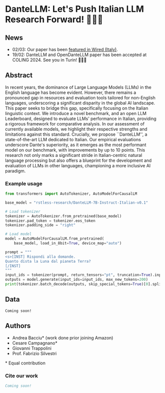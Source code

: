# DanteLLM: Let's Push Italian LLM Research Forward! 🤌🇮🇹
## News
* 02/03: Our paper has been [featured in Wired (Italy)](https://www.wired.it/article/large-language-model-italiano-dante/).
* 19/02: DanteLLM and OpenDanteLLM paper has been accepted at COLING 2024. See you in Turin! 🤌🇮🇹

## Abstract
In recent years, the dominance of Large Language Models (LLMs) in the English language has become evident. However, there remains a pronounced gap in resources and evaluation tools tailored for non-English languages, underscoring a significant disparity in the global AI landscape. This paper seeks to bridge this gap, specifically focusing on the Italian linguistic context. We introduce a novel benchmark, and an open LLM Leaderboard, designed to evaluate LLMs' performance in Italian, providing a rigorous framework for comparative analysis. In our assessment of currently available models, we highlight their respective strengths and limitations against this standard. Crucially, we propose ``DanteLLM'', a state-of-the-art LLM dedicated to Italian. Our empirical evaluations underscore Dante's superiority, as it emerges as the most performant model on our benchmark, with improvements by up to 10 points. This research not only marks a significant stride in Italian-centric natural language processing but also offers a blueprint for the development and evaluation of LLMs in other languages, championing a more inclusive AI paradigm.

### Example usage

```python
from transformers import AutoTokenizer, AutoModelForCausalLM

base_model = "rstless-research/DanteLLM-7B-Instruct-Italian-v0.1"

# Load tokenizer
tokenizer = AutoTokenizer.from_pretrained(base_model)
tokenizer.pad_token = tokenizer.eos_token
tokenizer.padding_side = "right"

# Load model
model = AutoModelForCausalLM.from_pretrained(
    base_model, load_in_8bit=True, device_map="auto")

prompt = """
<s>[INST] Rispondi alla domande.
Quanto dista la Luna dal pianeta Terra?
[/INST]
"""
input_ids = tokenizer(prompt, return_tensors="pt", truncation=True).input_ids.cuda()
outputs = model.generate(input_ids=input_ids, max_new_tokens=200)
print(tokenizer.batch_decode(outputs, skip_special_tokens=True)[0].split("[/INST]")[1])
```

## Data
```
Coming soon!
```

## Authors
- Andrea Bacciu* (work done prior joining Amazon)
- Cesare Campagnano*
- Giovanni Trappolini
- Prof. Fabrizio Silvestri

\* Equal contribution
### Cite our work
```bibtex
Coming soon!
```
